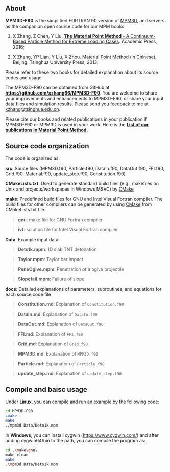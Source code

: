 ## About
**MPM3D-F90** is the simplified FORTRAN 90 version of [MPM3D](http://comdyn.hy.tsinghua.edu.cn/english/mpm3d), and servers as the companion open source code for our MPM books: 

1. X Zhang, Z Chen, Y Liu. [**The Material Point Method** - A Continuum-Based Particle Method for Extreme Loading Cases](http://store.elsevier.com/The-Material-Point-Method/Xiong-Zhang/isbn-9780124077164/). Academic Press, 2016; 

2. X Zhang, YP Lian, Y Liu, X Zhou. [Material Point Method (in Chinese)](http://comdyn.hy.tsinghua.edu.cn/downloads/mpm-book), Beijing: Tsinghua University Press, 2013. 

Please refer to these two books for detailed explanation about its source codes and usage.

The MPM3D-F90 can be obtained from GitHub at **https://github.com/xzhang66/MPM3D-F90**. You are welcome to share your improvements and enhancements to MPM3D-F90, or share your input data files and simulation results. Please send you feedback to me at [xzhang@tsinghua.edu.cn](mailto:xzhang@tsinghua.edu.cn).

Please cite our books and related publications in your publication if MPM3D-F90 or MPM3D is used in your work. Here is the **[List of our publications in Material Point Method](http://comdyn.hy.tsinghua.edu.cn/english/mpm3d?view=article&id=553).**

## Source code organization
The code is organized as:

**src**:  Souce files (MPM3D.f90, Particle.f90, DataIn.f90, DataOut.f90, FFI.f90, Grid.f90, Material.f90, update_step.f90, Constitution.f90)

**CMakeLists.txt**: Used to generate standard build files (e.g., makefiles on Unix and projects/workspaces in Windows MSVC) by [CMake](https://cmake.org/overview/)

**make**: Predefined build files for GNU and Intel Visual Fortran compiler. The build files for other compliers can be generated by using  [CMake](https://cmake.org/overview/) from CMakeLists.txt file.

> **gnu**:  make file for GNU Fortran compiler

> **ivf**:  solution file for Intel Visual Fortran compiler

**Data**:  Example input data

> **Deto1k.mpm**:  1D slab TNT detonation

> **Taylor.mpm**:  Taylor bar impact

> **PeneOgive.mpm**:  Penetration of a ogive projectile

> **Slopefail.mpm**:  Failure of slope

**docs**: Detailed explanations of parameters, subroutines, and equations for each source code file

> **Constitution.md**: Explanation of `Constitution.f90`

> **DataIn.md**: Explanation of `DataIn.f90`

> **DataOut.md**: Explanation of `DataOut.f90`

> **FFI.md**: Explanation of `FFI.f90`

> **Grid.md**: Explanation of `Grid.f90`

> **MPM3D.md**: Explanation of `MPM3D.f90`

> **Particle.md**: Explanation of `Particle.f90`

> **update_step.md**: Explanation of `update_step.f90`

## Compile and baisc usage

Under **Linux**, you can compile and run an example by the following code:
```sh
cd MPM3D-F90
cmake .
make
./mpm3d Data/Deto1k.mpm
```

In **Windows**, you can install cygwin (https://www.cygwin.com/) and after adding cygwin64/bin to the path, you can compile the program as:
```sh
cd .\make\gnu\
make clean
make
.\mpm3d Data/Deto1k.mpm
```
